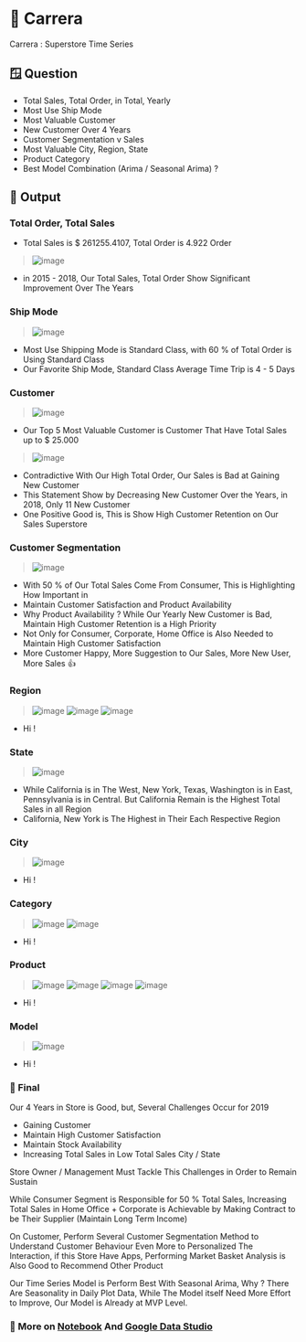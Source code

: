 # 🏪 Carrera
Carrera : Superstore Time Series

## 🪟 Question
* Total Sales, Total Order, in Total, Yearly
* Most Use Ship Mode
* Most Valuable Customer
* New Customer Over 4 Years
* Customer Segmentation v Sales
* Most Valuable City, Region, State
* Product Category
* Best Model Combination (Arima / Seasonal Arima) ?

## 🚀 Output
### Total Order, Total Sales
* Total Sales is $ 261255.4107, Total Order is 4.922 Order
> ![image](https://github.com/user-attachments/assets/8dee5e53-f725-4b0d-8c54-dfc662a22196)
* in 2015 - 2018, Our Total Sales, Total Order Show Significant Improvement Over The Years

### Ship Mode
> ![image](https://github.com/user-attachments/assets/20cd6c17-9cdb-4b3c-88e8-d48c137e48f0)
* Most Use Shipping Mode is Standard Class, with 60 % of Total Order is Using Standard Class
* Our Favorite Ship Mode, Standard Class Average Time Trip is 4 - 5 Days

### Customer
> ![image](https://github.com/user-attachments/assets/32c0e57e-d67d-442e-a87d-5d3cc872e4d8)
* Our Top 5 Most Valuable Customer is Customer That Have Total Sales up to $ 25.000

> ![image](https://github.com/user-attachments/assets/bde447f3-71d2-4e54-a5bc-194167efc6dc)
* Contradictive With Our High Total Order, Our Sales is Bad at Gaining New Customer
* This Statement Show by Decreasing New Customer Over the Years, in 2018, Only 11 New Customer
* One Positive Good is, This is Show High Customer Retention on Our Sales Superstore

### Customer Segmentation
> ![image](https://github.com/user-attachments/assets/3cd612d3-62e8-43b9-88a1-9d0562a16cef)
* With 50 % of Our Total Sales Come From Consumer, This is Highlighting How Important in
* Maintain Customer Satisfaction and Product Availability
* Why Product Availability ? While Our Yearly New Customer is Bad, Maintain High Customer Retention is a High Priority
* Not Only for Consumer, Corporate, Home Office is Also Needed to Maintain High Customer Satisfaction
* More Customer Happy, More Suggestion to Our Sales, More New User, More Sales 👍

### Region
> ![image](https://github.com/user-attachments/assets/e384ee73-5a63-4546-9923-a62318f3d237)
> ![image](https://github.com/user-attachments/assets/10766025-ebed-4183-aa66-74cfc092b9dd)
> ![image](https://github.com/user-attachments/assets/42bd6ff7-57dc-4092-92d7-e7d2ef76bd83)
* Hi !

### State
> ![image](https://github.com/user-attachments/assets/cff3ef5f-f687-411d-8068-d410465f02c9)
* While California is in The West, New York, Texas, Washington is in East, Pennsylvania is in Central. But California Remain is the Highest Total Sales in all Region
* California, New York is The Highest in Their Each Respective Region 

### City
> ![image](https://github.com/user-attachments/assets/bd201d85-f01a-4081-9e3d-e0ac9bdc186c)
* Hi !

### Category
> ![image](https://github.com/user-attachments/assets/2b746651-9c2c-4dff-b4c8-6bdd1ca62f3b)
> ![image](https://github.com/user-attachments/assets/7bb5f90d-d987-4f60-8685-cefc1a08b2ae)
* Hi !

### Product
> ![image](https://github.com/user-attachments/assets/110e6813-fae0-4de5-8e51-e9d83e62e965)
> ![image](https://github.com/user-attachments/assets/7b6c0a85-c749-4d12-9672-ad1a7a3057a5)
> ![image](https://github.com/user-attachments/assets/cab39de9-7649-4654-9e04-a7bfa7e45c58)
> ![image](https://github.com/user-attachments/assets/b4388181-e705-46dc-b746-efbe005c3e52)
* Hi !

### Model
> ![image](https://github.com/user-attachments/assets/73b86c1d-09f4-439a-8bce-69b4e5b90cc6)
* Hi !

### 📄 Final
Our 4 Years in Store is Good, but, Several Challenges Occur for 2019
* Gaining Customer
* Maintain High Customer Satisfaction
* Maintain Stock Availability
* Increasing Total Sales in Low Total Sales City / State  

Store Owner / Management Must Tackle This Challenges in Order to Remain Sustain

While Consumer Segment is Responsible for 50 % Total Sales, Increasing Total Sales in Home Office + Corporate is Achievable by Making Contract to be Their Supplier (Maintain Long Term Income)

On Customer, Perform Several Customer Segmentation Method to Understand Customer Behaviour Even More to Personalized The Interaction, if this Store Have Apps, Performing Market Basket Analysis is Also Good to Recommend Other Product

Our Time Series Model is Perform Best With Seasonal Arima, Why ? There Are Seasonality in Daily Plot Data, While The Model itself Need More Effort to Improve, Our Model is Already at MVP Level.

### 🧨 More on [Notebook](Lab%2001.ipynb) And [Google Data Studio](https://lookerstudio.google.com/reporting/a29008d1-67a3-4fe4-a881-b00e612583c7)